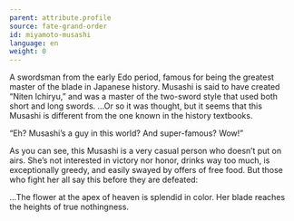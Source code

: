 ```yaml
---
parent: attribute.profile
source: fate-grand-order
id: miyamoto-musashi
language: en
weight: 0
---
```


A swordsman from the early Edo period, famous for being the greatest master of the blade in Japanese history.
Musashi is said to have created “Niten Ichiryu,” and was a master of the two-sword style that used both short and long swords.
…Or so it was thought, but it seems that this Musashi is different from the one known in the history textbooks.

“Eh? Musashi’s a guy in this world? And super-famous? Wow!”

As you can see, this Musashi is a very casual person who doesn’t put on airs.
She’s not interested in victory nor honor, drinks way too much, is exceptionally greedy, and easily swayed by offers of free food.
But those who fight her all say this before they are defeated:

…The flower at the apex of heaven is splendid in color.
Her blade reaches the heights of true nothingness.
